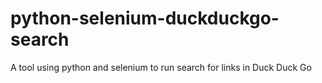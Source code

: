 # python-selenium-duckduckgo-search
A tool using python and selenium to run search for links in Duck Duck Go
